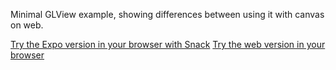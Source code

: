 Minimal GLView example, showing differences between using it with canvas
on web.

[Try the Expo version in your browser with Snack](https://snack.expo.io/By_36dR8-)
[Try the web version in your browser](https://file-lbtsltgfnk.now.sh/)
